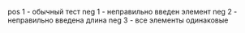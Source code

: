 pos 1 - обычный тест
neg 1 - неправильно введен элемент
neg 2 - неправильно введена длина
neg 3 - все элементы одинаковые